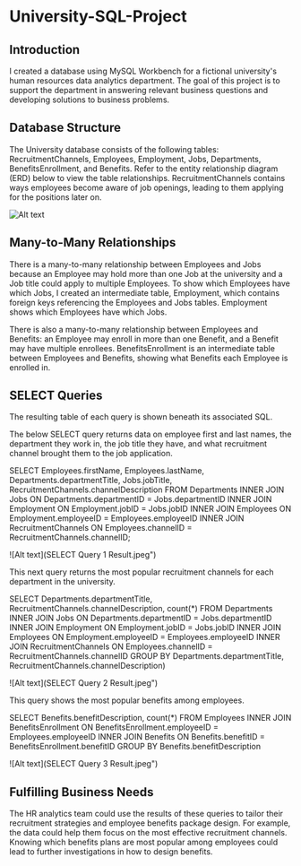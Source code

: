 # University-SQL-Project

## Introduction
I created a database using MySQL Workbench for a fictional university's human resources data analytics department. The goal of this project is to support the department in answering relevant business questions and developing solutions to business problems.

## Database Structure
The University database consists of the following tables: RecruitmentChannels, Employees, Employment, Jobs, Departments, BenefitsEnrollment, and Benefits. Refer to the entity relationship diagram (ERD) below to view the table relationships. RecruitmentChannels contains ways employees become aware of job openings, leading to them applying for the positions later on. 

![Alt text](/ERD.png")

## Many-to-Many Relationships
There is a many-to-many relationship between Employees and Jobs because an Employee may hold more than one Job at the university and a Job title could apply to multiple Employees. To show which Employees have which Jobs, I created an intermediate table, Employment, which contains foreign keys referencing the Employees and Jobs tables. Employment shows which Employees have which Jobs.

There is also a many-to-many relationship between Employees and Benefits: an Employee may enroll in more than one Benefit, and a Benefit may have multiple enrollees. BenefitsEnrollment  is an intermediate table between  Employees and Benefits, showing what Benefits each Employee is enrolled in.

## SELECT Queries
The resulting table of each query is shown beneath its associated SQL.

The below SELECT query returns data on employee first and last names, the department they work in, the job title they have, and what recruitment channel brought them to the job application.

SELECT Employees.firstName, Employees.lastName, Departments.departmentTitle, Jobs.jobTitle, RecruitmentChannels.channelDescription
FROM Departments
INNER JOIN Jobs ON Departments.departmentID = Jobs.departmentID
INNER JOIN Employment ON Employment.jobID = Jobs.jobID
INNER JOIN Employees ON Employment.employeeID = Employees.employeeID
INNER JOIN RecruitmentChannels ON Employees.channelID = RecruitmentChannels.channelID;  

![Alt text](SELECT Query 1 Result.jpeg")

This next query returns the most popular recruitment channels for each department in the university.

SELECT Departments.departmentTitle, RecruitmentChannels.channelDescription, count(\*)
FROM Departments
INNER JOIN Jobs ON Departments.departmentID = Jobs.departmentID
INNER JOIN Employment ON Employment.jobID = Jobs.jobID
INNER JOIN Employees ON Employment.employeeID = Employees.employeeID
INNER JOIN RecruitmentChannels ON Employees.channelID = RecruitmentChannels.channelID
GROUP BY Departments.departmentTitle, RecruitmentChannels.channelDescription)

![Alt text](SELECT Query 2 Result.jpeg")

This query shows the most popular benefits among employees.

SELECT Benefits.benefitDescription, count(\*)
FROM Employees
INNER JOIN BenefitsEnrollment ON BenefitsEnrollment.employeeID = Employees.employeeID
INNER JOIN Benefits ON Benefits.benefitID = BenefitsEnrollment.benefitID
GROUP BY Benefits.benefitDescription

![Alt text](SELECT Query 3 Result.jpeg")

## Fulfilling Business Needs
The HR analytics team could use the results of these queries to tailor their recruitment strategies and employee benefits package design. For example, the data could help them focus on the most effective recruitment channels. Knowing which benefits plans are most popular among employees could lead to further investigations in how to design benefits.
